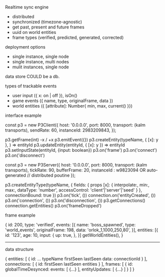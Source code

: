 Realtime sync engine

- distributed
- synchronized (timezone-agnostic)
- get past, present and future frames
- uuid on world entities
- frame types (verified, predicted, generated, corrected)

deployment options

- single instance, single node
- single instance, multi nodes
- mulit instances, single node

data store COULD be a db. 


types of trackable events

- user input ({ x: on | off }), isOn()
- game events ({ name, type, originalFrame, data })
- world entities ({ [attribute]: Number{ min, max, current() }})


interface example

const p3 = new P3Client({
  host: '0.0.0.0',
  port: 8000,
  transport: (kalm transports),
  sendRate: 60,
  instanceId: 2983209843,
});

p3.getFrame(int) -x / +x
p3.emitEvent({})
p3.createEntity(typeName, { [x]: y }, ) => entityId
p3.updateEntity(entityId, { [x]: y }) => entityId
p3.setInputState(entityId, {input: boolean})
p3.on('frame')
p3.on('connect')
p3.on('disconnect')

const p3 = new P3Server({
  host: '0.0.0.0',
  port: 8000,
  transport: (kalm transports),
  tickRate: 90,
  bufferFrame: 20,
  instanceId : w9823094 OR auto-generated
  // distributed poutine
});

p3.createEntityType(typeName, { 
    fields: { 
        props [x]: { interpolate:, min:, max:, dataType: 'number', accessControl: 'client'|'server'|'seed' }
    },
    connectionBound: true 
})
p3.on('tick', ())
connection.on('entityCreated', ())
p3.on('connection', ())
p3.on('disconnection', ())
p3.getConnections()
    connection.getEntities()
p3.on('frameDropped')

frame example

{
    id: 200,
    type: 'verified',
    events: [{
        name: 'boss_spawned',
        type: 'world_events',
        originalFrame: 198,
        data: 'orlok_1,1000,250,80',
    }],
    entities: [{
        id: '123',
        age: 10,
        input: {
            up: true,
        },
    }]
    getWorldEntities(),
}


-----------------

data structure

{
    entities: [
        {
            id: ...
            typeName
            firstSeen
            lastSeen
            data: 
            connectionId
        }
    ],
    connections: [
        {
            id:
            firstSeen
            lastSeen
            entities
        }
    ],
    frames: [
        {
            id:
            globalTimeDesynced:
            events: [
                {...}
            ],
            entityUpdates: [
                {...}
            ]
        }
    ]
}

